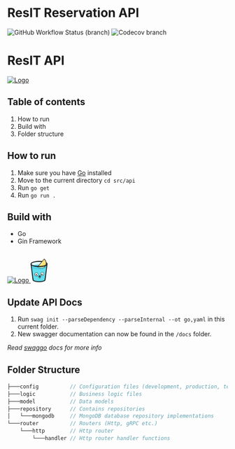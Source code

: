 # ResIT Reservation API

![GitHub Workflow Status (branch)](https://img.shields.io/github/workflow/status/FontysResIT/ResIt/CI/development?style=for-the-badge)
![Codecov branch](https://img.shields.io/codecov/c/github/FontysResIT/ResIT/development?style=for-the-badge)

# ResIT API

<a href="https://github.com/RealSnowKid/ResIT">
    <img src="https://raw.githubusercontent.com/RealSnowKid/ResIT/master/img/logo_horizontal.png" alt="Logo" width="170" height="55">
  </a>

## Table of contents

1. How to run
2. Build with
3. Folder structure

## How to run

1. Make sure you have [Go](https://go.dev/) installed
2. Move to the current directory `cd src/api`
3. Run `go get`
4. Run `go run .`

## Build with

- Go
- Gin Framework

<br>
<a href="https://go.dev/">
<img src="https://upload.wikimedia.org/wikipedia/commons/thumb/0/05/Go_Logo_Blue.svg/1280px-Go_Logo_Blue.svg.png" alt="Logo"  height="55">
</a>
<a href="https://go.dev/">
<img src="https://raw.githubusercontent.com/gin-gonic/logo/master/color.png" alt="Logo"  height="55">
</a>

## Update API Docs

1. Run `swag init --parseDependency --parseInternal --ot go,yaml` in this current folder.
2. New swagger documentation can now be found in the `/docs` folder.

_Read [swaggo](https://github.com/swaggo/swag) docs for more info_

## Folder Structure

```c++
├───config          // Configuration files (development, production, testing etc.)
├───logic           // Business logic files
├───model           // Data models
├───repository      // Contains repositories
│   └───mongodb     // MongoDB database repository implementations
└───router          // Routers (Http, gRPC etc.)
    └───http        // Http router
        └───handler // Http router handler functions
```
